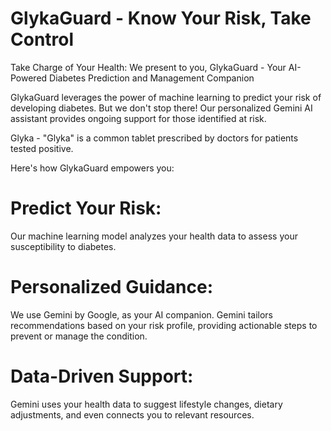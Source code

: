 # GlykaGuard - Know Your Risk, Take Control
Take Charge of Your Health: 
We present to you, 
GlykaGuard - Your AI-Powered Diabetes Prediction and Management Companion

GlykaGuard leverages the power of machine learning to predict your risk of developing diabetes.
But we don't stop there! Our personalized Gemini AI assistant provides ongoing support for
those identified at risk.

Glyka - "Glyka" is a common tablet prescribed by doctors for patients tested positive.

Here's how GlykaGuard empowers you:

# Predict Your Risk:
Our machine learning model analyzes your health data to assess your susceptibility to diabetes.

# Personalized Guidance: 
We use Gemini by Google, as your AI companion. Gemini tailors recommendations based on your risk profile, 
providing actionable steps to prevent or manage the condition.

# Data-Driven Support: 
Gemini uses your health data to suggest lifestyle changes, dietary adjustments, and even connects you to relevant resources.


